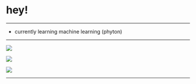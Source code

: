 # hey!




---

- currently learning machine learning (phyton)

---

![](https://github-readme-stats-kappa-pearl.vercel.app/api?username=Yasuharaa&show_icons=true&theme=radical)

![](https://github-readme-stats-kappa-pearl.vercel.app/api/top-langs/?username=Yasuharaa&show_icons=true&theme=radical)

![](https://komarev.com/ghpvc/?username=Yasuharaa&color=d93a7c)

<hr>
